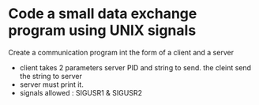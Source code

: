 # Code a small data exchange program using UNIX signals
Create a communication program int the form of a client and a server
- client takes 2 parameters server PID and string to send. the cleint send the string to server
- server must print it.
- signals allowed : SIGUSR1 & SIGUSR2
  

